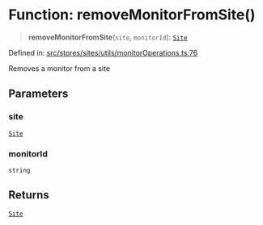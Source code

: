 # Function: removeMonitorFromSite()

> **removeMonitorFromSite**(`site`, `monitorId`): [`Site`](../../../../../../shared/types/interfaces/Site.md)

Defined in: [src/stores/sites/utils/monitorOperations.ts:76](https://github.com/Nick2bad4u/Uptime-Watcher/blob/3cce0c3b352c8390536ca3c7399ece50a05faf18/src/stores/sites/utils/monitorOperations.ts#L76)

Removes a monitor from a site

## Parameters

### site

[`Site`](../../../../../../shared/types/interfaces/Site.md)

### monitorId

`string`

## Returns

[`Site`](../../../../../../shared/types/interfaces/Site.md)
